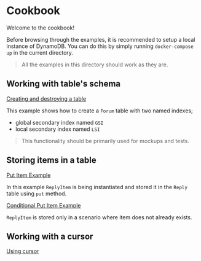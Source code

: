 # Cookbook

Welcome to the cookbook!

Before browsing through the examples, it is recommended to setup a local instance of DynamoDB. You can do this by simply running `docker-compose up` in the current directory.

> All the examples in this directory should work as they are. 

## Working with table's schema

[Creating and destroying a table](schema_example.py)

This example shows how to create a `Forum` table with two named indexes;
- global secondary index named `GSI`
- local secondary index named `LSI`

> This functionality should be primarily used for mockups and tests.

## Storing items in a table

[Put Item Example](put_example.py)

In this example `ReplyItem` is being instantiated and stored it in the `Reply` table using `put` method.

[Conditional Put Item Example](conditional_put_example.py)

`ReplyItem` is stored only in a scenario where item does not already exists.

## Working with a cursor

[Using cursor](cursor_example.py)
